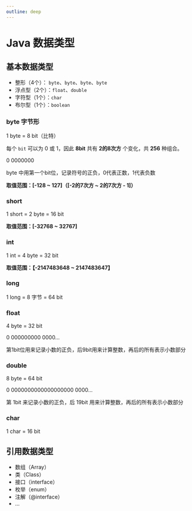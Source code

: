 ```yaml
---
outline: deep
---
```


# Java 数据类型

## 基本数据类型

- 整形（4个）： `byte`、`byte`、`byte`、`byte`
- 浮点型（2个）：`float`、`double`
- 字符型（1个）：`char`
- 布尔型（1个）：`boolean`

### byte 字节形

1 byte = 8 bit（比特）

每个 `bit` 可以为 0 或 1，因此 **8bit** 共有 **2的8次方** 个变化，共 **256** 种组合。

0 0000000

byte 中用第一个bit位，记录符号的正负，0代表正数，1代表负数

**取值范围：[-128 ~ 127]（[-2的7次方 ~ 2的7次方 - 1]）**


### short

1 short = 2 byte = 16 bit

**取值范围：[-32768 ~ 32767]**

### int

1 int = 4 byte = 32 bit

**取值范围：【-2147483648 ~ 2147483647】**

### long

1 long = 8 字节 = 64 bit

### float

4 byte = 32 bit

0 000000000 0000...

第1bit位用来记录小数的正负，后9bit用来计算整数，再后的所有表示小数部分

### double

8 byte = 64 bit

0 0000000000000000000 0000...

第 1bit 来记录小数的正负，后 19bit 用来计算整数，再后的所有表示小数部分

### char

1 char = 16 bit

## 引用数据类型

- 数组（Array）
- 类（Class）
- 接口（interface）
- 枚举（enum）
- 注解（@interface）
- ...


